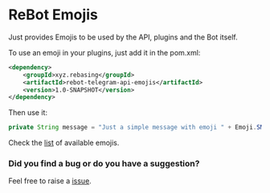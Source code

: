 # ReBot Emojis

Just provides Emojis to be used by the API, plugins and the Bot itself.

To use an emoji in your plugins, just add it in the pom.xml:

```xml
<dependency>
    <groupId>xyz.rebasing</groupId>
    <artifactId>rebot-telegram-api-emojis</artifactId>
    <version>1.0-SNAPSHOT</version>
</dependency>
```


Then use it:


```java
private String message = "Just a simple message with emoji " + Emoji.SMILING_FACE_WITH_OPEN_MOUTH;
```

Check the [list](src/main/java/xyz/rebasing/rebot/plugin/welcome/WelcomeMessagePlugin.java) of available emojis.


### Did you find a bug or do you have a suggestion?
Feel free to raise a [issue](https://github.com/rebasing-xyz/rebot/issues/new).